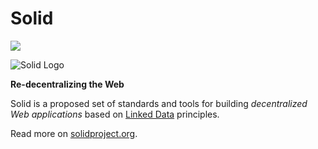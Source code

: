 # Solid

[![](https://img.shields.io/badge/project-Solid-7C4DFF.svg?style=flat-square)](https://github.com/solid/solid)

![Solid Logo](https://avatars3.githubusercontent.com/u/14262490?v=3&s=200)

**Re-decentralizing the Web**

Solid is a proposed set of standards and tools
for building *decentralized Web applications* based on
[Linked Data](http://www.w3.org/DesignIssues/LinkedData.html) principles.

Read more on [solidproject.org](https://solidproject.org/).
